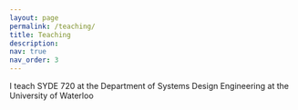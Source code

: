 ```yaml
---
layout: page
permalink: /teaching/
title: Teaching
description: 
nav: true
nav_order: 3
---
```


I teach SYDE 720 at the Department of Systems Design Engineering at the University of Waterloo
